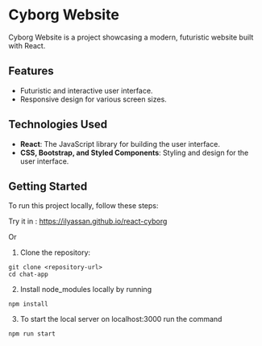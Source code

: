 # Cyborg Website

Cyborg Website is a project showcasing a modern, futuristic website built with React.

## Features

- Futuristic and interactive user interface.
- Responsive design for various screen sizes.

## Technologies Used

- **React**: The JavaScript library for building the user interface.
- **CSS, Bootstrap, and Styled Components**: Styling and design for the user interface.

## Getting Started

To run this project locally, follow these steps:

Try it in : https://ilyassan.github.io/react-cyborg

Or

1. Clone the repository:

```
git clone <repository-url>
cd chat-app
```
2. Install node_modules locally by running

```
npm install
```
3. To start the local server on localhost:3000 run the command

```
npm run start
```
